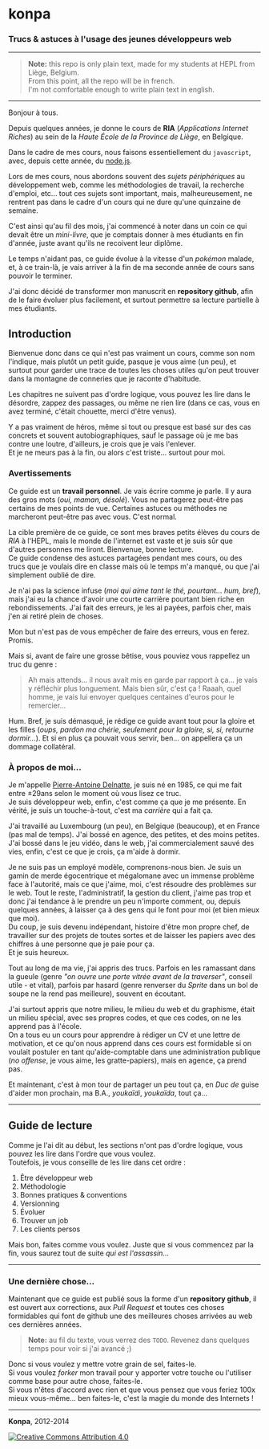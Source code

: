 # konpa

### Trucs &amp; astuces à l'usage des jeunes développeurs web

* * *

> **Note:** this repo is only plain text, made for my students at HEPL from Liège, Belgium.  
> From this point, all the repo will be in french.  
> I'm not comfortable enough to write plain text in english.

* * *

Bonjour à tous.

Depuis quelques années, je donne le cours de **RIA** (*Applications Internet Riches*) au sein de la *Haute École de la Province de Liège*, en Belgique.

Dans le cadre de mes cours, nous faisons essentiellement du `javascript`, avec, depuis cette année, du [node.js](http://github.com/leny/ecto).

Lors de mes cours, nous abordons souvent des *sujets périphériques* au développement web, comme les méthodologies de travail, la recherche d'emploi, etc... tout ces sujets sont important, mais, malheureusement, ne rentrent pas dans le cadre d'un cours qui ne dure qu'une quinzaine de semaine.

C'est ainsi qu'au fil des mois, j'ai commencé à noter dans un coin ce qui devait être un *mini-livre*, que je comptais donner à mes étudiants en fin d'année, juste avant qu'ils ne recoivent leur diplôme.

Le temps n'aidant pas, ce guide évolue à la vitesse d'un *pokémon* malade, et, à ce train-là, je vais arriver à la fin de ma seconde année de cours sans pouvoir le terminer.

J'ai donc décidé de transformer mon manuscrit en **repository github**, afin de le faire évoluer plus facilement, et surtout permettre sa lecture partielle à mes étudiants.

## Introduction

Bienvenue donc dans ce qui n'est pas vraiment un cours, comme son nom l'indique, mais plutôt un petit guide, pasque je vous aime (un peu), et surtout pour garder une trace de toutes les choses utiles qu'on peut trouver dans la montagne de conneries que je raconte d'habitude.

Les chapitres ne suivent pas d'ordre logique, vous pouvez les lire dans le désordre, zappez des passages, ou même ne rien lire (dans ce cas, vous en avez terminé, c'était chouette, merci d'être venus).

Y a pas vraiment de héros, même si tout ou presque est basé sur des cas concrets et souvent autobiographiques, sauf le passage où je me bas contre une loutre, d'ailleurs, je crois que je vais l'enlever.  
Et je ne meurs pas à la fin, ou alors c'est triste… surtout pour moi.

### Avertissements

Ce guide est un **travail personnel**. Je vais écrire comme je parle. Il y aura des gros mots (*oui, maman, désolé*). Vous ne partagerez peut-être pas certains de mes points de vue. Certaines astuces ou méthodes ne marcheront peut-être pas avec vous. C'est normal.

La cible première de ce guide, ce sont mes braves petits élèves du cours de *RIA* à l'HEPL, mais le monde de l'internet est vaste et je suis sûr que d'autres personnes me liront. Bienvenue, bonne lecture.  
Ce guide condense des astuces partagées pendant mes cours, ou des trucs que je voulais dire en classe mais où le temps m'a manqué, ou que j'ai simplement oublié de dire.

Je n'ai pas la science infuse (*moi qui aime tant le thé, pourtant… hum, bref*), mais j'ai eu la chance d'avoir une courte carrière pourtant bien riche en rebondissements. J'ai fait des erreurs, je les ai payées, parfois cher, mais j'en ai retiré plein de choses.

Mon but n'est pas de vous empêcher de faire des erreurs, vous en ferez. Promis.

Mais si, avant de faire une grosse bêtise, vous pouviez vous rappellez un truc du genre :

> Ah mais attends… il nous avait mis en garde par rapport à ça… je vais y réfléchir plus longuement.
> Mais bien sûr, c'est ça ! Raaah, quel homme, je vais lui envoyer quelques centaines d'euros pour le remercier…

Hum. Bref, je suis démasqué, je rédige ce guide avant tout pour la gloire et les filles (*oups, pardon ma chérie, seulement pour la gloire, si, si, retourne dormir…*). Et si en plus ça pouvait vous servir, ben… on appellera ça un dommage collatéral.

### À propos de moi…

Je m'appelle [Pierre-Antoine Delnatte](http://leny.me), je suis né en 1985, ce qui me fait entre ±29ans selon le moment où vous lisez ce truc.  
Je suis développeur web, enfin, c'est comme ça que je me présente. En vérité, je suis un touche-à-tout, c'est ma *carrière* qui a fait ça.

J'ai travaillé au Luxembourg (un peu), en Belgique (beaucoup), et en France (pas mal de temps). J'ai bossé en agence, des petites, et des moins petites. J'ai bossé dans le jeu vidéo, dans le web, j'ai commercialement sauvé des vies, enfin, c'est ce que je crois, ça m'aide à dormir. 

Je ne suis pas un employé modèle, comprenons-nous bien. Je suis un gamin de merde égocentrique et mégalomane avec un immense problème face à l'autorité, mais ce que j'aime, moi, c'est résoudre des problèmes sur le web. Tout le reste, l'administratif, la gestion du client, j'aime pas trop et donc j'ai tendance à le prendre un peu n'importe comment, ou, depuis quelques années, à laisser ça à des gens qui le font pour moi (et bien mieux que moi).  
Du coup, je suis devenu indépendant, histoire d'être mon propre chef, de travailler sur des projets de toutes sortes et de laisser les papiers avec des chiffres à une personne que je paie pour ça.  
Et je suis heureux.

Tout au long de ma vie, j'ai appris des trucs. Parfois en les ramassant dans la gueule (genre *"on ouvre une porte vitrée avant de la traverser"*, conseil utile - et vital), parfois par hasard (genre renverser du *Sprite* dans un bol de soupe ne la rend pas meilleure), souvent en écoutant.

J'ai surtout appris que notre milieu, le milieu du web et du graphisme, était un milieu spécial, avec ses propres codes, et que ces codes, on ne les apprend pas à l'école.  
On a tous eu un cours pour apprendre à rédiger un CV et une lettre de motivation, et ce qu'on nous apprend dans ces cours est formidable si on voulait postuler en tant qu'aide-comptable dans une administration publique (*no offense*, je vous aime, les gratte-papiers), mais en agence, ça prend pas.

Et maintenant, c'est à mon tour de partager un peu tout ça,
en *Duc de* guise d'aider mon prochain, ma B.A., *youkaïdi*, *youkaïda*, tout ça…

* * *

## Guide de lecture

Comme je l'ai dit au début, les sections n'ont pas d'ordre logique, vous pouvez les lire dans l'ordre que vous voulez.  
Toutefois, je vous conseille de les lire dans cet ordre : 

1. Être développeur web
2. Méthodologie
3. Bonnes pratiques & conventions
4. Versionning
5. Évoluer
6. Trouver un job
7. Les clients persos

Mais bon, faites comme vous voulez. Juste que si vous commencez par la fin, vous saurez tout de suite *qui est l'assassin*...


* * *

### Une dernière chose...

Maintenant que ce guide est publié sous la forme d'un **repository github**, il est ouvert aux corrections, aux *Pull Request* et toutes ces choses formidables qui font de github une des meilleures choses arrivées au web ces dernières années.

> **Note:** au fil du texte, vous verrez des `TODO`. Revenez dans quelques temps pour voir si j'ai avancé ;)

Donc si vous voulez y mettre votre grain de sel, faites-le.  
Si vous voulez *forker* mon travail pour y apporter votre touche ou l'utiliser comme base pour autre chose, faites-le.  
Si vous n'êtes d'accord avec rien et que vous pensez que vous feriez 100x mieux vous-même… ben faites-le, c'est la magie du monde des Internets !

* * *

**Konpa**, 2012-2014

[![Creative Commons Attribution 4.0](http://mirrors.creativecommons.org/presskit/buttons/80x15/svg/by.svg)](http://creativecommons.org/licenses/by/4.0/)

